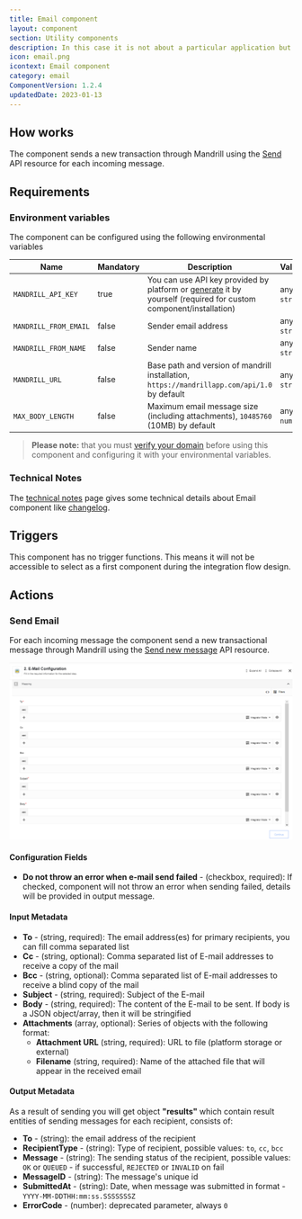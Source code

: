 ```yaml
---
title: Email component
layout: component
section: Utility components
description: In this case it is not about a particular application but the email function in general.
icon: email.png
icontext: Email component
category: email
ComponentVersion: 1.2.4
updatedDate: 2023-01-13
---
```


## How works

The component sends a new transaction through Mandrill using the [Send](https://mandrillapp.com/api/docs/messages.JSON.html#method=send) API resource for each incoming message.

## Requirements

### Environment variables

The component can be configured using the following environmental variables

| Name                  | Mandatory | Description                                                                                                                                                                                                 | Values       |
|-----------------------|-----------|-------------------------------------------------------------------------------------------------------------------------------------------------------------------------------------------------------------|--------------|
| `MANDRILL_API_KEY`    | true      | You can use API key provided by platform or [generate](https://mailchimp.com/developer/transactional/guides/quick-start/#generate-your-api-key) it by yourself (required for custom component/installation) | any `string` |
| `MANDRILL_FROM_EMAIL` | false     | Sender email address | any `string` |
| `MANDRILL_FROM_NAME`  | false     | Sender name | any `string` |
| `MANDRILL_URL`        | false     | Base path and version of mandrill installation, `https://mandrillapp.com/api/1.0` by default | any `string` |
| `MAX_BODY_LENGTH`     | false     | Maximum email message size (including attachments), `10485760` (10MB) by default | any `number` |

>**Please note:** that you must [verify your domain](https://mailchimp.com/developer/transactional/docs/authentication-delivery/#authentication) before using this component and configuring it with your environmental variables.

### Technical Notes

The [technical notes](technical-notes) page gives some technical details about Email component like [changelog](/components/email/technical-notes#changelog).

## Triggers

This component has no trigger functions. This means it will not be accessible to
select as a first component during the integration flow design.

## Actions

### Send Email

For each incoming message the component send a new transactional message through Mandrill using the [Send new message](https://mailchimp.com/developer/transactional/api/messages/send-new-message/) API resource.

![Send](img/email-action.png)

#### Configuration Fields

* **Do not throw an error when e-mail send failed** - (checkbox, required): If checked, component will not throw an error when sending failed, details will be provided in output message.

#### Input Metadata

* **To** - (string, required): The email address(es) for primary recipients, you can fill comma separated list
* **Cc** - (string, optional): Comma separated list of E-mail addresses to receive a copy of the mail
* **Bcc** - (string, optional): Comma separated list of E-mail addresses to receive a blind copy of the mail
* **Subject** - (string, required): Subject of the E-mail
* **Body** - (string, required): The content of the E-mail to be sent. If body is a JSON object/array, then it will be stringified
* **Attachments** (array, optional): Series of objects with the following format:
    * **Attachment URL** (string, required): URL to file (platform storage or external)
    * **Filename** (string, required): Name of the attached file that will appear in the received email

#### Output Metadata

As a result of sending you will get object **"results"** which contain result entities of sending messages for each recipient, consists of:

* **To** - (string): the email address of the recipient
* **RecipientType** - (string): Type of recipient, possible values: `to`, `cc`, `bcc`
* **Message** - (string): The sending status of the recipient, possible values: `OK` or `QUEUED` - if successful, `REJECTED` or `INVALID` on fail
* **MessageID** - (string): The message's unique id
* **SubmittedAt** - (string): Date, when message was submitted in format - `YYYY-MM-DDTHH:mm:ss.SSSSSSSZ`
* **ErrorCode** - (number): deprecated parameter, always `0`
